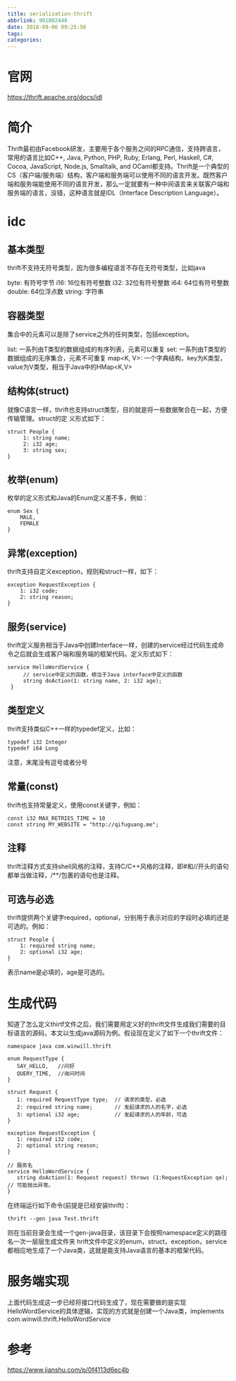 ```yaml
---
title: serialization-thrift
abbrlink: 901002448
date: 2018-09-06 09:25:56
tags:
categories:
---
```

# 官网
https://thrift.apache.org/docs/idl


# 简介

Thrift最初由Facebook研发，主要用于各个服务之间的RPC通信，支持跨语言，常用的语言比如C++, Java, Python, PHP, Ruby, Erlang, Perl, Haskell, C#, Cocoa, JavaScript, Node.js, Smalltalk, and OCaml都支持。Thrift是一个典型的CS（客户端/服务端）结构，客户端和服务端可以使用不同的语言开发。既然客户端和服务端能使用不同的语言开发，那么一定就要有一种中间语言来关联客户端和服务端的语言，没错，这种语言就是IDL（Interface Description Language）。

# idc
## 基本类型
thrift不支持无符号类型，因为很多编程语言不存在无符号类型，比如java

byte: 有符号字节
i16: 16位有符号整数
i32: 32位有符号整数
i64: 64位有符号整数
double: 64位浮点数
string: 字符串
## 容器类型
集合中的元素可以是除了service之外的任何类型，包括exception。

list<T>: 一系列由T类型的数据组成的有序列表，元素可以重复
set<T>: 一系列由T类型的数据组成的无序集合，元素不可重复
map<K, V>: 一个字典结构，key为K类型，value为V类型，相当于Java中的HMap<K,V>
## 结构体(struct)
就像C语言一样，thrift也支持struct类型，目的就是将一些数据聚合在一起，方便传输管理。struct的定 义形式如下：
```
struct People {
     1: string name;
     2: i32 age;
     3: string sex;
}
```

## 枚举(enum)
枚举的定义形式和Java的Enum定义差不多，例如：
```
enum Sex {
    MALE,
    FEMALE
}
```
## 异常(exception)
thrift支持自定义exception，规则和struct一样，如下：

```
exception RequestException {
    1: i32 code;
    2: string reason;
}
```
## 服务(service)
thrift定义服务相当于Java中创建Interface一样，创建的service经过代码生成命令之后就会生成客户端和服务端的框架代码。定义形式如下：
```
service HelloWordService {
     // service中定义的函数，相当于Java interface中定义的函数
     string doAction(1: string name, 2: i32 age);
 }
 ```
## 类型定义
thrift支持类似C++一样的typedef定义，比如：
```
typedef i32 Integer
typedef i64 Long
```
注意，末尾没有逗号或者分号

## 常量(const)
thrift也支持常量定义，使用const关键字，例如：
```
const i32 MAX_RETRIES_TIME = 10
const string MY_WEBSITE = "http://qifuguang.me";
```

## 注释
thrift注释方式支持shell风格的注释，支持C/C++风格的注释，即#和//开头的语句都单当做注释，/**/包裹的语句也是注释。

## 可选与必选
thrift提供两个关键字required，optional，分别用于表示对应的字段时必填的还是可选的。例如：

```
struct People {
    1: required string name;
    2: optional i32 age;
}
```
表示name是必填的，age是可选的。

# 生成代码

知道了怎么定义thirtf文件之后，我们需要用定义好的thrift文件生成我们需要的目标语言的源码，本文以生成java源码为例。假设现在定义了如下一个thrift文件：
```
namespace java com.winwill.thrift

enum RequestType {
   SAY_HELLO,   //问好
   QUERY_TIME,  //询问时间
}

struct Request {
   1: required RequestType type;  // 请求的类型，必选
   2: required string name;       // 发起请求的人的名字，必选
   3: optional i32 age;           // 发起请求的人的年龄，可选
}

exception RequestException {
   1: required i32 code;
   2: optional string reason;
}

// 服务名
service HelloWordService {
   string doAction(1: Request request) throws (1:RequestException qe); // 可能抛出异常。
}
```
在终端运行如下命令(前提是已经安装thrift)：
```
thrift --gen java Test.thrift
```
则在当前目录会生成一个gen-java目录，该目录下会按照namespace定义的路径名一次一层层生成文件夹
hrift文件中定义的enum，struct，exception，service都相应地生成了一个Java类，这就是能支持Java语言的基本的框架代码。

# 服务端实现
上面代码生成这一步已经将接口代码生成了，现在需要做的是实现HelloWordService的具体逻辑，实现的方式就是创建一个Java类，implements com.winwill.thrift.HelloWordService



# 参考
https://www.jianshu.com/p/0f4113d6ec4b